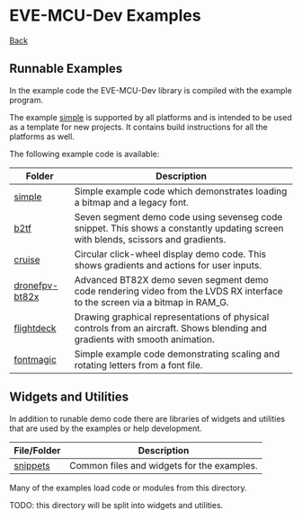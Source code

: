 # EVE-MCU-Dev Examples

[Back](../README.md)

## Runnable Examples

In the example code the EVE-MCU-Dev library is compiled with the example program. 

The example [simple](simple/README.md) is supported by all platforms and is intended to be used as a template for new projects. It contains build instructions for all the platforms as well.

The following example code is available:

| Folder | Description |
| --- | --- |
| [simple](simple/README.md) | Simple example code which demonstrates loading a bitmap and a legacy font. |
| [b2tf](b2tf/README.md) | Seven segment demo code using sevenseg code snippet. This shows a constantly updating screen with blends, scissors and gradients. |
| [cruise](cruise/README.md) | Circular click-wheel display demo code. This shows gradients and actions for user inputs. |
| [dronefpv-bt82x](dronefpv-bt82x/README.md) | Advanced BT82X demo seven segment demo code rendering video from the LVDS RX interface to the screen via a bitmap in RAM_G. |
| [flightdeck](flightdeck/README.md) | Drawing graphical representations of physical controls from an aircraft. Shows blending and gradients with smooth animation. |
| [fontmagic](fontmagic/README.md) | Simple example code demonstrating scaling and rotating letters from a font file. |

## Widgets and Utilities

In addition to runable demo code there are libraries of widgets and utilities that are used by the examples or help development.

| File/Folder | Description |
| --- | --- |
| [snippets](snippets/README.md) | Common files and widgets for the examples. |

Many of the examples load code or modules from this directory. 

TODO: this directory will be split into widgets and utilities.

